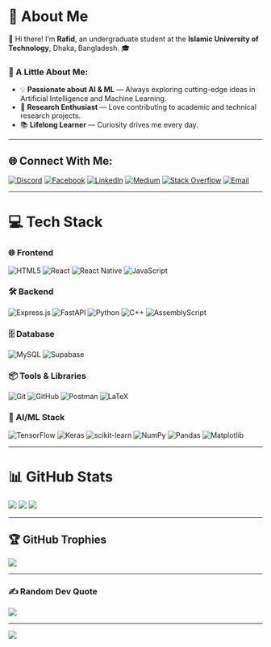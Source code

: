 
# 💫 About Me

👋 Hi there!
I’m **Rafid**, an undergraduate student at the **Islamic University of Technology**, Dhaka, Bangladesh. 🎓

### 🌟 A Little About Me:

* 💡 **Passionate about AI & ML** — Always exploring cutting-edge ideas in Artificial Intelligence and Machine Learning.
* 🔬 **Research Enthusiast** — Love contributing to academic and technical research projects.
* 📚 **Lifelong Learner** — Curiosity drives me every day.

---

## 🌐 Connect With Me:

[![Discord](https://img.shields.io/badge/Discord-%237289DA.svg?logo=discord\&logoColor=white)](https://discord.gg/1004398605794283633)
[![Facebook](https://img.shields.io/badge/Facebook-%231877F2.svg?logo=Facebook\&logoColor=white)](https://facebook.com/rafid.ahmed404)
[![LinkedIn](https://img.shields.io/badge/LinkedIn-%230077B5.svg?logo=linkedin\&logoColor=white)](https://linkedin.com/in/rafidahmed816)
[![Medium](https://img.shields.io/badge/Medium-12100E?logo=medium\&logoColor=white)](https://medium.com/@rafidahmed816)
[![Stack Overflow](https://img.shields.io/badge/-Stackoverflow-FE7A16?logo=stack-overflow\&logoColor=white)](https://stackoverflow.com/users/19976159)
[![Email](https://img.shields.io/badge/Email-D14836?logo=gmail\&logoColor=white)](mailto:rafidahmed816@gmail.com)

---

# 💻 Tech Stack

### 🌐 Frontend

![HTML5](https://img.shields.io/badge/html5-%23E34F26.svg?style=for-the-badge\&logo=html5\&logoColor=white)
![React](https://img.shields.io/badge/react-%2320232a.svg?style=for-the-badge\&logo=react\&logoColor=%2361DAFB)
![React Native](https://img.shields.io/badge/react_native-%2320232a.svg?style=for-the-badge\&logo=react\&logoColor=%2361DAFB)
![JavaScript](https://img.shields.io/badge/javascript-%23323330.svg?style=for-the-badge\&logo=javascript\&logoColor=%23F7DF1E)

### 🛠 Backend

![Express.js](https://img.shields.io/badge/express.js-%23404d59.svg?style=for-the-badge\&logo=express\&logoColor=%2361DAFB)
![FastAPI](https://img.shields.io/badge/FastAPI-005571?style=for-the-badge\&logo=fastapi)
![Python](https://img.shields.io/badge/python-3670A0?style=for-the-badge\&logo=python\&logoColor=ffdd54)
![C++](https://img.shields.io/badge/c++-%2300599C.svg?style=for-the-badge\&logo=c%2B%2B\&logoColor=white)
![AssemblyScript](https://img.shields.io/badge/assembly%20script-%23000000.svg?style=for-the-badge\&logo=assemblyscript\&logoColor=white)

### 🗄️ Database

![MySQL](https://img.shields.io/badge/mysql-4479A1.svg?style=for-the-badge\&logo=mysql\&logoColor=white)
![Supabase](https://img.shields.io/badge/Supabase-Database-green?style=for-the-badge\&logo=supabase)

### 📦 Tools & Libraries

![Git](https://img.shields.io/badge/git-%23F05033.svg?style=for-the-badge\&logo=git\&logoColor=white)
![GitHub](https://img.shields.io/badge/github-%23121011.svg?style=for-the-badge\&logo=github\&logoColor=white)
![Postman](https://img.shields.io/badge/Postman-FF6C37?style=for-the-badge\&logo=postman\&logoColor=white)
![LaTeX](https://img.shields.io/badge/latex-%23008080.svg?style=for-the-badge\&logo=latex\&logoColor=white)

### 🧠 AI/ML Stack

![TensorFlow](https://img.shields.io/badge/TensorFlow-%23FF6F00.svg?style=for-the-badge\&logo=TensorFlow\&logoColor=white)
![Keras](https://img.shields.io/badge/Keras-%23D00000.svg?style=for-the-badge\&logo=Keras\&logoColor=white)
![scikit-learn](https://img.shields.io/badge/scikit--learn-%23F7931E.svg?style=for-the-badge\&logo=scikit-learn\&logoColor=white)
![NumPy](https://img.shields.io/badge/numpy-%23013243.svg?style=for-the-badge\&logo=numpy\&logoColor=white)
![Pandas](https://img.shields.io/badge/pandas-%23150458.svg?style=for-the-badge\&logo=pandas\&logoColor=white)
![Matplotlib](https://img.shields.io/badge/Matplotlib-%23ffffff.svg?style=for-the-badge\&logo=Matplotlib\&logoColor=black)

---

# 📊 GitHub Stats

![](https://github-readme-stats.vercel.app/api?username=rafidahmed816\&theme=tokyonight\&hide_border=false\&include_all_commits=true\&count_private=true)
![](https://nirzak-streak-stats.vercel.app/?user=rafidahmed816\&theme=tokyonight\&hide_border=false)
![](https://github-readme-stats.vercel.app/api/top-langs/?username=rafidahmed816\&theme=tokyonight\&hide_border=false\&include_all_commits=true\&count_private=true\&layout=compact)

---

## 🏆 GitHub Trophies

![](https://github-profile-trophy.vercel.app/?username=rafidahmed816\&theme=monokai\&no-frame=false\&no-bg=false\&margin-w=4)

---

### ✍️ Random Dev Quote

![](https://quotes-github-readme.vercel.app/api?type=horizontal\&theme=radical)

---

[![](https://visitcount.itsvg.in/api?id=rafidahmed816\&icon=2\&color=2)](https://visitcount.itsvg.in)

